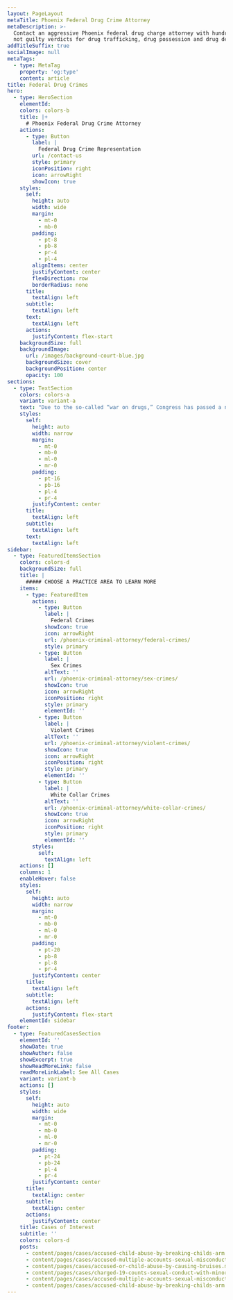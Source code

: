 ```yaml
---
layout: PageLayout
metaTitle: Phoenix Federal Drug Crime Attorney
metaDescription: >-
  Contact an aggressive Phoenix federal drug charge attorney with hundreds of
  not guilty verdicts for drug trafficking, drug possession and drug dealing.
addTitleSuffix: true
socialImage: null
metaTags:
  - type: MetaTag
    property: 'og:type'
    content: article
title: Federal Drug Crimes
hero:
  - type: HeroSection
    elementId:
    colors: colors-b
    title: |+
      # Phoenix Federal Drug Crime Attorney
    actions:
      - type: Button
        label: |
          Federal Drug Crime Representation
        url: /contact-us
        style: primary
        iconPosition: right
        icon: arrowRight
        showIcon: true
    styles:
      self:
        height: auto
        width: wide
        margin:
          - mt-0
          - mb-0
        padding:
          - pt-8
          - pb-8
          - pr-4
          - pl-4
        alignItems: center
        justifyContent: center
        flexDirection: row
        borderRadius: none
      title:
        textAlign: left
      subtitle:
        textAlign: left
      text:
        textAlign: left
      actions:
        justifyContent: flex-start
    backgroundSize: full
    backgroundImage:
      url: /images/background-court-blue.jpg
      backgroundSize: cover
      backgroundPosition: center
      opacity: 100
sections:
  - type: TextSection
    colors: colors-a
    variant: variant-a
    text: "Due to the so-called “war on drugs,” Congress has passed a number of “get tough” laws that have resulted in harsher penalties for federal drug crimes. In some instances, these laws created mandatory minimum sentences for certain kinds of drug crimes. Additionally, the federal criminal court system has its own unique set of procedures and rules that govern everything from discovery, grand jury testimony, conspiracy charges, the way investigations are conducted, and sentencing procedures. That’s why its essential to have an experienced**\_Phoenix federal drug crimes attorney**\_represent and advise you if you’ve been arrested on federal drug crime charges. At Blumberg & Associates, we’ve dedicated our practice exclusively to criminal defense work at both the state and federal level.\n\nOur attorneys are intimately familiar with the federal criminal justice system. We understand how to prepare and defend federal drug crimes cases and how to work with prosecutors during the sentencing phase of a trial. To schedule an appointment and learn how we can help you, contact the law office of Blumberg & Associates today.\n\n## FEDERAL DRUG CRIMES PENALTIES\n\nAt the federal level, sentencing for drug trafficking takes into account: the kind of drugs involved (see drug schedule in state sentencing cases), your criminal record, and whether any weapons, injuries, or deaths were involved. Prison sentences for large amounts of drugs range anywhere from 5 to 40 years, depending on the kind of drugs smuggled and whether it is your first or second offense. If a death or injury is involved, prison sentences range from 20 years to life, even if it’s your first drug trafficking offense.\n\nIn addition to prison, those convicted of drug trafficking could lose their property through criminal forfeiture and fined anywhere from $250,000 to as much as $20 million.\n\n## BLAKEY, BOOKER AND MANDATORY MINIMUM SENTENCING\n\nIn the past, certain drug crimes carried mandatory minimum sentences which left little, if any, discretion to judges when sentencing a defendant. However, after Blakey v. Washington and Booker v United States, judges are no longer required to impose mandatory minimums. Instead, mandatory minimums are now guidelines judges can take into consideration before imposing a sentence on a defendant.\n\n## THE IMPORTANCE OF A GOOD DEFENSE LAWYER\n\nDue to Blakey and Booker, judges now have discretion when it comes to federal drug crimes sentencing. An experienced attorney who understands how prosecutors and judges think can prepare and present important information that may convince the court to reduce your sentence. Our attorneys work with psychologists, counselors, medical experts, and others in explaining how our client ended up making the decisions he or she did that led to their drug activity: evidence of job loss, illness, a history of being abused, lack of opportunity, or neglect may convince the court to reduce your sentence.\n\nWe believe people deserve a second chance, and help in turning their lives around. While we cannot guarantee results, we can ensure you that we will use every opportunity and legal means available to reduce the sentence, or charges against you. To schedule a confidential consultation to discuss your case, contact federal drug crimes attorneys at Blumberg & Associates today.\n"
    styles:
      self:
        height: auto
        width: narrow
        margin:
          - mt-0
          - mb-0
          - ml-0
          - mr-0
        padding:
          - pt-16
          - pb-16
          - pl-4
          - pr-4
        justifyContent: center
      title:
        textAlign: left
      subtitle:
        textAlign: left
      text:
        textAlign: left
sidebar:
  - type: FeaturedItemsSection
    colors: colors-d
    backgroundSize: full
    title: |
      ##### CHOOSE A PRACTICE AREA TO LEARN MORE
    items:
      - type: FeaturedItem
        actions:
          - type: Button
            label: |
              Federal Crimes
            showIcon: true
            icon: arrowRight
            url: /phoenix-criminal-attorney/federal-crimes/
            style: primary
          - type: Button
            label: |
              Sex Crimes
            altText: ''
            url: /phoenix-criminal-attorney/sex-crimes/
            showIcon: true
            icon: arrowRight
            iconPosition: right
            style: primary
            elementId: ''
          - type: Button
            label: |
              Violent Crimes
            altText: ''
            url: /phoenix-criminal-attorney/violent-crimes/
            showIcon: true
            icon: arrowRight
            iconPosition: right
            style: primary
            elementId: ''
          - type: Button
            label: |
              White Collar Crimes
            altText: ''
            url: /phoenix-criminal-attorney/white-collar-crimes/
            showIcon: true
            icon: arrowRight
            iconPosition: right
            style: primary
            elementId: ''
        styles:
          self:
            textAlign: left
    actions: []
    columns: 1
    enableHover: false
    styles:
      self:
        height: auto
        width: narrow
        margin:
          - mt-0
          - mb-0
          - ml-0
          - mr-0
        padding:
          - pt-20
          - pb-8
          - pl-8
          - pr-4
        justifyContent: center
      title:
        textAlign: left
      subtitle:
        textAlign: left
      actions:
        justifyContent: flex-start
    elementId: sidebar
footer:
  - type: FeaturedCasesSection
    elementId: ''
    showDate: true
    showAuthor: false
    showExcerpt: true
    showReadMoreLink: false
    readMoreLinkLabel: See All Cases
    variant: variant-b
    actions: []
    styles:
      self:
        height: auto
        width: wide
        margin:
          - mt-0
          - mb-0
          - ml-0
          - mr-0
        padding:
          - pt-24
          - pb-24
          - pl-4
          - pr-4
        justifyContent: center
      title:
        textAlign: center
      subtitle:
        textAlign: center
      actions:
        justifyContent: center
    title: Cases of Interest
    subtitle: ''
    colors: colors-d
    posts:
      - content/pages/cases/accused-child-abuse-by-breaking-childs-arm.md
      - content/pages/cases/accused-multiple-accounts-sexual-misconduct.md
      - content/pages/cases/accused-or-child-abuse-by-causing-bruises.md
      - content/pages/cases/charged-19-counts-sexual-conduct-with-minor.md
      - content/pages/cases/accused-multiple-accounts-sexual-misconduct.md
      - content/pages/cases/accused-child-abuse-by-breaking-childs-arm.md
---
```


